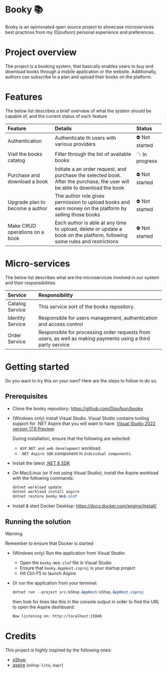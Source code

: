 # Booky 📚

Booky is an opinionated open source project to showcase microservices best practices from my (Djoufson) personal experience and preferences.

# Project overview

The project is a booking system, that basically enables users to buy and download books through a mobile application or the website.
Additionally, authors can subscribe to a plan and upload their books on the platform.

# Features

The below list describes a brief overview of what the system should be capable of,
and the current status of each feature

| Feature                         | Details                                                                                                                     | Status         |
|:--------------------------------|:----------------------------------------------------------------------------------------------------------------------------|:---------------|
| Authentication                  | Authenticate th users with various providers                                                                                | ⛔️ Not started |
| Visit the books catalog         | Filter through the list of available books                                                                                  | 〽️ In progress |
| Purchase and download a book    | Initiate a an order request, and purchase the selected book. After the purchase, the user will be able to download the book | ⛔️ Not started |
| Upgrade plan to become a author | The author role gives permission to upload books and earn money on the platform by selling those books                      | ⛔️ Not started |
| Make CRUD operations on a book  | Each author is able at any time to upload, delete or update a book on the platform, following some rules and restrictions   | ⛔️ Not started |

# Micro-services

The below list describes what are the microservices involved in our system and their responsibilities

| Service          | Responsibility                                                                                               |
|:-----------------|:-------------------------------------------------------------------------------------------------------------|
| Catalog Service  | This service sort of the books repository.                                                                   |
| Identity Service | Responsible for users management, authentication and access control                                          |
| Order Service    | Responsible for processing order requests from users, as well as making payments using a third party service |

# Getting started

Do you want to try this on your own? Here are the steps to follow to do so.

## Prerequisites

- Clone the booky repository: https://github.com/Djoufson/booky
- (Windows only) Install Visual Studio. Visual Studio contains tooling support for .NET Aspire that you will want to have. [Visual Studio 2022 version 17.9 Preview](https://visualstudio.microsoft.com/vs/preview/). 

    During installation, ensure that the following are selected:
    - `ASP.NET and web development` workload.
    - `.NET Aspire SDK` component in `Individual components`.

- Install the latest [.NET 8 SDK](https://github.com/dotnet/installer#installers-and-binaries)
- On Mac/Linux (or if not using Visual Studio), install the Aspire workload with the following commands:
    ```powershell
    dotnet workload update
    dotnet workload install aspire
    dotnet restore booky.Web.slnf
    ```
- Install & start Docker Desktop:  https://docs.docker.com/engine/install/

## Running the solution

> [!WARNING]
> Remember to ensure that Docker is started

* (Windows only) Run the application from Visual Studio:
  - Open the `booky.Web.slnf` file in Visual Studio
  - Ensure that `booky.AppHost.csproj` is your startup project
  - Hit Ctrl-F5 to launch Aspire


* Or run the application from your terminal:
    ```powershell
    dotnet run --project src/eShop.AppHost/eShop.AppHost.csproj
    ```
    then look for lines like this in the console output in order to find the URL to open the Aspire dashboard:
    ```sh
    Now listening on: http://localhost:15040
    ```

# Credits

This project is highly inspired by the following ones:
- [eShop](https://github.com/dotnet/eShop)
- [aspire](https://github.com/dotnet/aspire) (`eShop-lite`, `dapr`)
